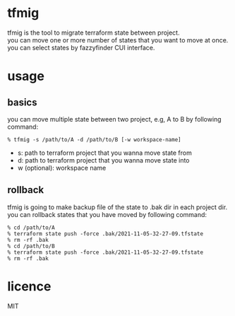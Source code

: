 # tfmig

tfmig is the tool to migrate terraform state between project.  
you can move one or more number of states that you want to move at once.  
you can select states by fazzyfinder CUI interface.  

# usage

## basics

you can move multiple state between two project, e.g, A to B by following command: 

```
% tfmig -s /path/to/A -d /path/to/B [-w workspace-name]
```

- s: path to terraform project that you wanna move state from
- d: path to terraform project that you wanna move state into
- w (optional): workspace name

## rollback

tfmig is going to make backup file of the state to .bak dir in each project dir.  
you can rollback states that you have moved by following command:

```
% cd /path/to/A
% terraform state push -force .bak/2021-11-05-32-27-09.tfstate
% rm -rf .bak
% cd /path/to/B
% terraform state push -force .bak/2021-11-05-32-27-09.tfstate
% rm -rf .bak
```

# licence

MIT
